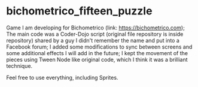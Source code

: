# bichometrico_fifteen_puzzle

Game I am developing for Bichometrico (link: https://bichometrico.com); The main code was a Coder-Dojo script (original file repository is inside repository) shared by a guy I didn't remember the name and put into a Facebook forum; I added some modifications to sync between screens and some additional effects I will add in the future; I kept the movement of the pieces using Tween Node like original code, which I think it was a brilliant technique.

Feel free to use everything, including Sprites. 
